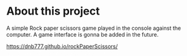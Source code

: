 <h1>About this project</h1>
A simple Rock paper scissors game played in the console against the computer.
A game interface is gonna be added in the future.

https://dnb777.github.io/rockPaperScissors/
